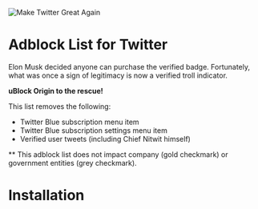 ![Make Twitter Great Again](https://github.com/mitomenai/MakeTwitterGreatAgain/blob/main/logo.png?raw=true)

# Adblock List for Twitter

Elon Musk decided anyone can purchase the verified badge. Fortunately, what was once a sign of legitimacy is now a verified troll indicator. 

**uBlock Origin to the rescue!**

This list removes the following:
* Twitter Blue subscription menu item
* Twitter Blue subscription settings menu item
* Verified user tweets (including Chief Nitwit himself)

** This adblock list does not impact company (gold checkmark) or government entities (grey checkmark).
   
# Installation
